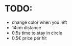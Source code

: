 # TODO:

- change color when you left
- 14cm distance
- 0.5s time to stay in circle
- 0.5€ price per hit